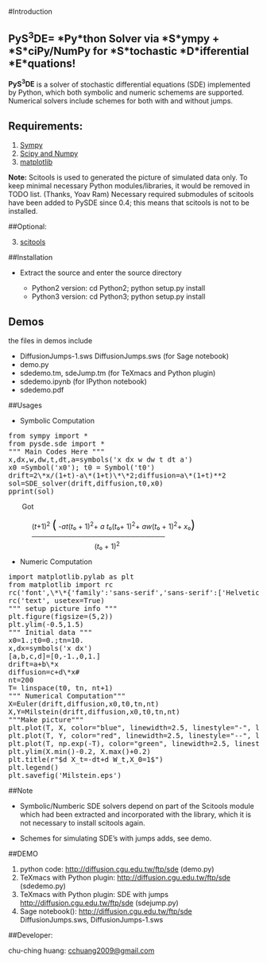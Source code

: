 #Introduction

<h2>PyS<sup>3</sup>DE= *Py*thon Solver via *S*ympy + *S*ciPy/NumPy for *S*tochastic *D*ifferential *E*quations!</h2> 


**PyS<sup>3</sup>DE** is a solver of stochastic differential equations (SDE) implemented by Python, which both symbolic and numeric schemems are supported.
Numerical solvers include schemes for both with and without jumps.
<br>

<h2>Requirements:</h2>

1. <a href="http://sympy.org">Sympy</br>
2. <a href="http://www.scipy.org">Scipy and Numpy</a></br>
3. <a href="http://matplotlib.org">matplotlib</a>

  
<b>Note:</b> Scitools is used to generated the picture of simulated data only. 
To keep minimal necessary Python modules/libraries, it would be removed in TODO list. (Thanks, Yoav Ram)
Necessary required submodules of scitools have been added to PySDE since 0.4; this means that scitools is not to be installed.

##Optional:

3. <a href="http://code.google.com/p/scitools/">scitools</a><br> 

##Installation

- Extract the source and enter the source directory

   - Python2 version: cd Python2; python setup.py install
   - Python3 version: cd Python3; python setup.py install

## Demos

the files in demos include

- DiffusionJumps-1.sws  DiffusionJumps.sws (for Sage notebook)
- demo.py 
- sdedemo.tm, sdeJump.tm  (for TeXmacs and Python plugin)
- sdedemo.ipynb (for IPython notebook)
- sdedemo.pdf 



##Usages

* Symbolic Computation
<pre>
from sympy import *
from pysde.sde import *
""" Main Codes Here """
x,dx,w,dw,t,dt,a=symbols('x dx w dw t dt a')
x0 =Symbol('x0'); t0 = Symbol('t0')
drift=2\*x/(1+t)-a\*(1+t)\*\*2;diffusion=a\*(1+t)**2
sol=SDE_solver(drift,diffusion,t0,x0)
pprint(sol)  
</pre>
&nbsp;&nbsp;&nbsp;&nbsp;&nbsp;&nbsp;&nbsp;Got


&nbsp;&nbsp;&nbsp;&nbsp;&nbsp;&nbsp;&nbsp;&nbsp;&nbsp;&nbsp;&nbsp;&nbsp;(<i>t</i>+1)<sup>2</sup> <big><big><big>(</big></big></big>
-<i>a</i><i>t</i>(<i>t</i>₀ + 1)<sup>2</sup>+ <i>a</i> <i>t</i>₀(<i>t</i>₀+ 1)<sup>2</sup>+ <i>a</i><i>w</i>(<i>t</i>₀ + 1)<sup>2</sup>+ <i>x</i>₀<big><big><big>)</big></big></big><br>
&nbsp;&nbsp;&nbsp;&nbsp;&nbsp;&nbsp;&nbsp;&nbsp;&nbsp;&nbsp;&nbsp;&nbsp;───────────────────────────<br>
&nbsp;&nbsp;&nbsp;&nbsp;&nbsp;&nbsp;&nbsp;&nbsp;&nbsp;&nbsp;&nbsp;&nbsp;
&nbsp;&nbsp;&nbsp;&nbsp;&nbsp;&nbsp;&nbsp;&nbsp;&nbsp;&nbsp;&nbsp;&nbsp;
&nbsp;&nbsp;&nbsp;&nbsp;&nbsp;&nbsp;&nbsp;&nbsp;&nbsp;&nbsp;&nbsp;&nbsp;
&nbsp;&nbsp;&nbsp;&nbsp;
(<i>t</i>₀ + 1)<sup>2</sup>

* Numeric Computation
<pre>
import matplotlib.pylab as plt
from matplotlib import rc
rc('font',\*\*{'family':'sans-serif','sans-serif':['Helvetica']})
rc('text', usetex=True)
""" setup picture info """
plt.figure(figsize=(5,2))
plt.ylim(-0.5,1.5)
""" Initial data """
x0=1.;t0=0.;tn=10.
x,dx=symbols('x dx')
[a,b,c,d]=[0,-1.,0,1.]
drift=a+b\*x
diffusion=c+d\*x#
nt=200
T= linspace(t0, tn, nt+1)
""" Numerical Computation"""
X=Euler(drift,diffusion,x0,t0,tn,nt)
X,Y=Milstein(drift,diffusion,x0,t0,tn,nt)
"""Make picture"""
plt.plot(T, X, color="blue", linewidth=2.5, linestyle="-", label="Euler")
plt.plot(T, Y, color="red", linewidth=2.5, linestyle="--", label="Milstein")
plt.plot(T, np.exp(-T), color="green", linewidth=2.5, linestyle="--", label=r"$\exp(-t)$")
plt.ylim(X.min()-0.2, X.max()+0.2)
plt.title(r"$d X_t=-dt+d W_t,X_0=1$")
plt.legend()
plt.savefig('Milstein.eps')
</pre>

##Note

* Symbolic/Numberic SDE solvers depend on part of the Scitools module which had been extracted and incorporated with the library, 
  which it is not necessary to install scitools again.
 
* Schemes for simulating SDE’s with jumps adds, see demo.

##DEMO

1. python code: http://diffusion.cgu.edu.tw/ftp/sde (demo.py)
2. TeXmacs with Python plugin: http://diffusion.cgu.edu.tw/ftp/sde (sdedemo.py)
3. TeXmacs with Python plugin: SDE with jumps http://diffusion.cgu.edu.tw/ftp/sde (sdejump.py)
4. Sage notebook(): http://diffusion.cgu.edu.tw/ftp/sde DiffusionJumps.sws, DiffusionJumps-1.sws

##Developer:


chu-ching huang: cchuang2009@gmail.com
